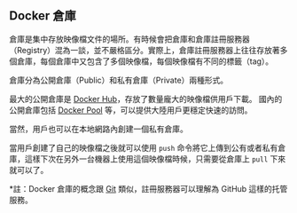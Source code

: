## Docker 倉庫

倉庫是集中存放映像檔文件的場所。有時候會把倉庫和倉庫註冊服務器（Registry）混為一談，並不嚴格區分。實際上，倉庫註冊服務器上往往存放著多個倉庫，每個倉庫中又包含了多個映像檔，每個映像檔有不同的標籤（tag）。

倉庫分為公開倉庫（Public）和私有倉庫（Private）兩種形式。

最大的公開倉庫是 [Docker Hub](https://hub.docker.com)，存放了數量龐大的映像檔供用戶下載。
國內的公開倉庫包括 [Docker Pool](http://www.dockerpool.com) 等，可以提供大陸用戶更穩定快速的訪問。

當然，用戶也可以在本地網路內創建一個私有倉庫。

當用戶創建了自己的映像檔之後就可以使用 `push` 命令將它上傳到公有或者私有倉庫，這樣下次在另外一台機器上使用這個映像檔時候，只需要從倉庫上 `pull` 下來就可以了。

*註：Docker 倉庫的概念跟 [Git](http://git-scm.com) 類似，註冊服務器可以理解為 GitHub 這樣的托管服務。

